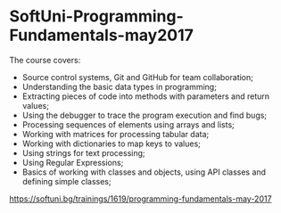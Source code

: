 ﻿
# SoftUni-Programming-Fundamentals-may2017

The course covers:

- Source control systems, Git and GitHub for team collaboration;
- Understanding the basic data types in programming;
- Extracting pieces of code into methods with parameters and return values;
- Using the debugger to trace the program execution and find bugs;
- Processing sequences of elements using arrays and lists;
- Working with matrices for processing tabular data;
- Working with dictionaries to map keys to values;
- Using strings for text processing;
- Using Regular Expressions;
- Basics of working with classes and objects, using API classes and defining simple classes;

https://softuni.bg/trainings/1619/programming-fundamentals-may-2017

